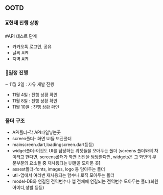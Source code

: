 ## OOTD
### ⌛현재 진행 상황
#API 테스트 단계
- 카카오톡 로그인, 공유
- 날씨 API
- 지역 API


### 📆일정 진행
~ 11월 2일 : 자유 개발 진행
- 11월 4일 : 진행 상황 확인
- 11월 8일 : 진행 상황 확인
- 11월 10일 : 진행 상황 확인

### 폴더 구조
- API폴더-각 API파일넣는곳
- screen폴더- 화면 UI들 보관폴더
- mainscreen.dart,loadingscreen.dart등등)
- widget폴더-이것도 UI를 담당하는 위젯들을 모아두는 폴더
               [screens 폴더와의 차이라고 한다면, screens폴더가 화면 전반을 담당한다면, 
               widgets은 그 화면의 부분부분의 요소들 중 재사용되는 UI들을 모아둔 곳]
- assest폴더-fonts, images, logo 등 담아두는 폴더
- util-앱에서 여러번 재사용되는 함수나 로직 모아두는 폴더
- model-DB와 연결된 전역변수나 앱 전체에 연결되는 전역변수 모아두는 폴더(회원아이디,성별 등등)
